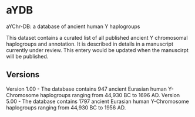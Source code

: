 # aYDB
aYChr-DB: a database of ancient human Y haplogroups

This dataset contains a curated list of all published ancient Y chromosomal haplogroups and annotation.
It is described in details in a manuscript currently under review.
This entery would be updated when the manuscirpt will be published.

Versions
---------
Version 1.00 - The database contains 947 ancient Eurasian human Y-Chromosome haplogroups ranging from 44,930 BC to 1696 AD.
Version 5.00 - The database contains 1797 ancient Eurasian human Y-Chromosome haplogroups ranging from 44,930 BC to 1956 AD.
